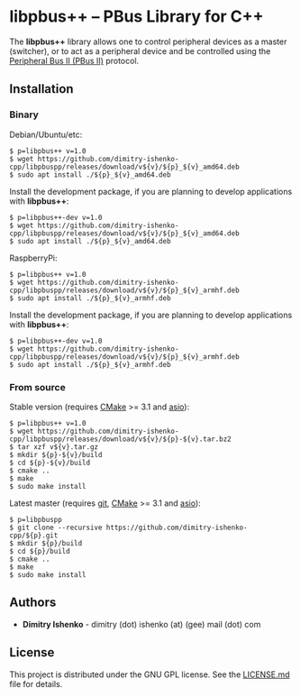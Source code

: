 # libpbus++ – PBus Library for C++

The **libpbus++** library allows one to control peripheral devices as a master (switcher), or to act as a peripheral device and be controlled using the [Peripheral Bus II (PBus II)](https://wwwapps.grassvalley.com/docs/Manuals/switchers/kalypso/071-8063-08.pdf#page=93) protocol.

## Installation

### Binary

Debian/Ubuntu/etc:

```shell
$ p=libpbus++ v=1.0
$ wget https://github.com/dimitry-ishenko-cpp/libpbuspp/releases/download/v${v}/${p}_${v}_amd64.deb
$ sudo apt install ./${p}_${v}_amd64.deb
```

Install the development package, if you are planning to develop applications with **libpbus++**:
```shell
$ p=libpbus++-dev v=1.0
$ wget https://github.com/dimitry-ishenko-cpp/libpbuspp/releases/download/v${v}/${p}_${v}_amd64.deb
$ sudo apt install ./${p}_${v}_amd64.deb
```

RaspberryPi:

```shell
$ p=libpbus++ v=1.0
$ wget https://github.com/dimitry-ishenko-cpp/libpbuspp/releases/download/v${v}/${p}_${v}_armhf.deb
$ sudo apt install ./${p}_${v}_armhf.deb
```

Install the development package, if you are planning to develop applications with **libpbus++**:
```shell
$ p=libpbus++-dev v=1.0
$ wget https://github.com/dimitry-ishenko-cpp/libpbuspp/releases/download/v${v}/${p}_${v}_armhf.deb
$ sudo apt install ./${p}_${v}_armhf.deb
```

### From source

Stable version (requires [CMake](https://cmake.org/) >= 3.1 and [asio](https://think-async.com/Asio/)):

```shell
$ p=libpbus++ v=1.0
$ wget https://github.com/dimitry-ishenko-cpp/libpbuspp/releases/download/v${v}/${p}-${v}.tar.bz2
$ tar xzf v${v}.tar.gz
$ mkdir ${p}-${v}/build
$ cd ${p}-${v}/build
$ cmake ..
$ make
$ sudo make install
```

Latest master (requires [git](https://git-scm.com/), [CMake](https://cmake.org/) >= 3.1 and [asio](https://think-async.com/Asio/)):

```shell
$ p=libpbuspp
$ git clone --recursive https://github.com/dimitry-ishenko-cpp/${p}.git
$ mkdir ${p}/build
$ cd ${p}/build
$ cmake ..
$ make
$ sudo make install
```

## Authors

* **Dimitry Ishenko** - dimitry (dot) ishenko (at) (gee) mail (dot) com

## License

This project is distributed under the GNU GPL license. See the
[LICENSE.md](LICENSE.md) file for details.
